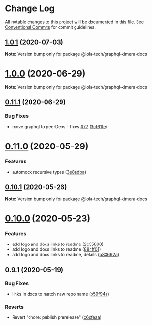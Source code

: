 # Change Log

All notable changes to this project will be documented in this file.
See [Conventional Commits](https://conventionalcommits.org) for commit guidelines.

## [1.0.1](https://github.com/lola-tech/graphql-kimera/compare/@lola-tech/graphql-kimera-docs@1.0.0...@lola-tech/graphql-kimera-docs@1.0.1) (2020-07-03)

**Note:** Version bump only for package @lola-tech/graphql-kimera-docs





# [1.0.0](https://github.com/lola-tech/graphql-kimera/compare/@lola-tech/graphql-kimera-docs@0.11.1...@lola-tech/graphql-kimera-docs@1.0.0) (2020-06-29)

**Note:** Version bump only for package @lola-tech/graphql-kimera-docs





## [0.11.1](https://github.com/lola-tech/graphql-kimera/compare/@lola-tech/graphql-kimera-docs@0.11.0...@lola-tech/graphql-kimera-docs@0.11.1) (2020-06-29)


### Bug Fixes

* move graphql to peerDeps - fixes [#77](https://github.com/lola-tech/graphql-kimera/issues/77) ([3cf61fe](https://github.com/lola-tech/graphql-kimera/commit/3cf61fea5875d2962d66d6451a71fb8f19dc0cb2))





# [0.11.0](https://github.com/lola-tech/graphql-kimera/compare/@lola-tech/graphql-kimera-docs@0.10.1...@lola-tech/graphql-kimera-docs@0.11.0) (2020-05-29)


### Features

* automock recursive types ([3e8adba](https://github.com/lola-tech/graphql-kimera/commit/3e8adbabf7ffcb9cc27883720c7948082f12d7fb))





## [0.10.1](https://github.com/lola-tech/graphql-kimera/compare/@lola-tech/graphql-kimera-docs@0.10.0...@lola-tech/graphql-kimera-docs@0.10.1) (2020-05-26)

**Note:** Version bump only for package @lola-tech/graphql-kimera-docs





# [0.10.0](https://github.com/lola-tech/graphql-kimera/compare/@lola-tech/graphql-kimera-docs@0.9.1...@lola-tech/graphql-kimera-docs@0.10.0) (2020-05-23)


### Features

* add logo and docs links to readme ([2c35898](https://github.com/lola-tech/graphql-kimera/commit/2c3589820edf1755480618604b7ab85a6fe4a7b2))
* add logo and docs links to readme ([884ff01](https://github.com/lola-tech/graphql-kimera/commit/884ff010e95b6f095bf9311ae160f1d32199cc93))
* add logo and docs links to readme, details ([b83692a](https://github.com/lola-tech/graphql-kimera/commit/b83692a858bebcef4608f7c5a32af09fe0934034))





## 0.9.1 (2020-05-19)


### Bug Fixes

* links in docs to match new repo name ([b59f94a](https://github.com/lola-tech/graphql-kimera/commit/b59f94a0fdb31b1bece906fc1c5ceca90ea5dec2))


### Reverts

* Revert "chore: publish prerelease" ([c6dfeaa](https://github.com/lola-tech/graphql-kimera/commit/c6dfeaa04b29ddb0a138e434e95debdbd4383298))
